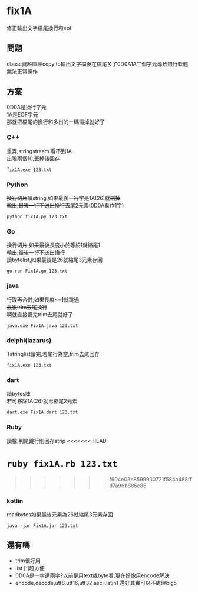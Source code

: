 # fix1A

修正輸出文字檔尾換行和eof

## 問題

dbase資料庫經copy to輸出文字檔後在檔尾多了0D0A1A三個字元導致銀行軟體無法正常操作

## 方案

0D0A是換行字元  
1A是EOF字元  
那就把檔尾的換行和多出的一碼清掉就好了

### C++

重弄,stringstream 看不到1A  
出現兩個10,丟掉後回存

`fix1A.exe 123.txt`  

### Python

~~換行切片~~讀string,如果最後一~~行~~字是1A(26)就~~刪掉~~  
~~輸出,最後一行不送出換行~~去尾2元素(0D0A看作1字)  

`python fix1A.py 123.txt`

### Go

~~換行切片,如果最後長度小於等於1就縮尾1  
輸出,最後一行不送出換行~~  
讀bytelist,如果最後是26就縮尾3元素存回

`go run Fix1A.go 123.txt`

### java

~~行取再合併,如果長度<=1就跳過  
最後trim去尾換行~~  
啊就直接讀完trim去尾就好了  

`java.exe Fix1A.java 123.txt`

### delphi(lazarus)

Tstringlist讀完,若尾行為空,trim去尾回存

`fix1A.exe 123.txt`

### dart

讀bytes陣  
若可移除1A(26)就再縮尾2元素

`dart.exe Fix1A.dart 123.txt`

### Ruby

讀檔,判尾跳行則回存strip
<<<<<<< HEAD

`ruby fix1A.rb 123.txt`
=======
>>>>>>> f904e03e8599930721f584a488ffd7a96b885c86

### kotlin

readbytes如果最後元素為26就縮尾3元素存回

`java -jar Fix1A.jar 123.txt`

## 還有嗎

+ trim很好用
+ list [:]超方便
+ 0D0A是一字還兩字?以前是用text或byte看,現在好像用encode解決
+ encode,decode,utf8,utf16,utf32,ascii,latin1 還好其實可以不處理big5
